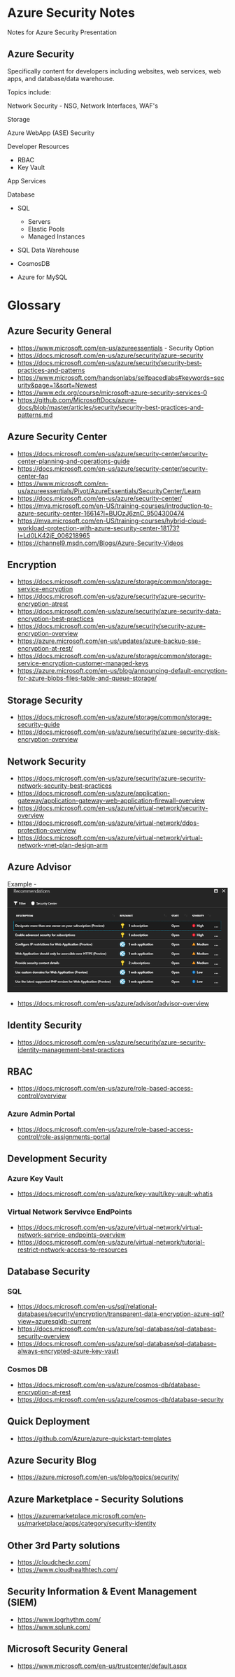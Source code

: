 # Azure Security Notes

Notes for Azure Security Presentation

## Azure Security

Specifically content for developers including websites, web services, web apps, and database/data warehouse.

Topics include:

Network Security - NSG, Network Interfaces, WAF's 

Storage

Azure WebApp (ASE) Security

Developer Resources
* RBAC
* Key Vault

App Services

Database
* SQL
    * Servers
    * Elastic Pools
    * Managed Instances

* SQL Data Warehouse

* CosmosDB

* Azure for MySQL

# Glossary

## Azure Security General

* https://www.microsoft.com/en-us/azureessentials - Security Option
* https://docs.microsoft.com/en-us/azure/security/azure-security
* https://docs.microsoft.com/en-us/azure/security/security-best-practices-and-patterns
* https://www.microsoft.com/handsonlabs/selfpacedlabs#keywords=security&page=1&sort=Newest
* https://www.edx.org/course/microsoft-azure-security-services-0
* https://github.com/MicrosoftDocs/azure-docs/blob/master/articles/security/security-best-practices-and-patterns.md

## Azure Security Center

* https://docs.microsoft.com/en-us/azure/security-center/security-center-planning-and-operations-guide
* https://docs.microsoft.com/en-us/azure/security-center/security-center-faq
* https://www.microsoft.com/en-us/azureessentials/Pivot/AzureEssentials/SecurityCenter/Learn
* https://docs.microsoft.com/en-us/azure/security-center/
* https://mva.microsoft.com/en-US/training-courses/introduction-to-azure-security-center-16614?l=BUOzJ6znC_9504300474
* https://mva.microsoft.com/en-US/training-courses/hybrid-cloud-workload-protection-with-azure-security-center-18173?l=Ld0LK42jE_006218965
* https://channel9.msdn.com/Blogs/Azure-Security-Videos

## Encryption

* https://docs.microsoft.com/en-us/azure/storage/common/storage-service-encryption
* https://docs.microsoft.com/en-us/azure/security/azure-security-encryption-atrest
* https://docs.microsoft.com/en-us/azure/security/azure-security-data-encryption-best-practices
* https://docs.microsoft.com/en-us/azure/security/security-azure-encryption-overview
* https://azure.microsoft.com/en-us/updates/azure-backup-sse-encryption-at-rest/
* https://docs.microsoft.com/en-us/azure/storage/common/storage-service-encryption-customer-managed-keys
* https://azure.microsoft.com/en-us/blog/announcing-default-encryption-for-azure-blobs-files-table-and-queue-storage/

## Storage Security

* https://docs.microsoft.com/en-us/azure/storage/common/storage-security-guide
* https://docs.microsoft.com/en-us/azure/security/azure-security-disk-encryption-overview

## Network Security

* https://docs.microsoft.com/en-us/azure/security/azure-security-network-security-best-practices
* https://docs.microsoft.com/en-us/azure/application-gateway/application-gateway-web-application-firewall-overview
* https://docs.microsoft.com/en-us/azure/virtual-network/security-overview
* https://docs.microsoft.com/en-us/azure/virtual-network/ddos-protection-overview
* https://docs.microsoft.com/en-us/azure/virtual-network/virtual-network-vnet-plan-design-arm

## Azure Advisor

Example -
![Image](AdvisorDemo.PNG)

* https://docs.microsoft.com/en-us/azure/advisor/advisor-overview

## Identity Security

* https://docs.microsoft.com/en-us/azure/security/azure-security-identity-management-best-practices

## RBAC

* https://docs.microsoft.com/en-us/azure/role-based-access-control/overview

### Azure Admin Portal

* https://docs.microsoft.com/en-us/azure/role-based-access-control/role-assignments-portal

## Development Security

### Azure Key Vault

* https://docs.microsoft.com/en-us/azure/key-vault/key-vault-whatis

### Virtual Network Servivce EndPoints

* https://docs.microsoft.com/en-us/azure/virtual-network/virtual-network-service-endpoints-overview
* https://docs.microsoft.com/en-us/azure/virtual-network/tutorial-restrict-network-access-to-resources

## Database Security

### SQL

* https://docs.microsoft.com/en-us/sql/relational-databases/security/encryption/transparent-data-encryption-azure-sql?view=azuresqldb-current
* https://docs.microsoft.com/en-us/azure/sql-database/sql-database-security-overview
* https://docs.microsoft.com/en-us/azure/sql-database/sql-database-always-encrypted-azure-key-vault

### Cosmos DB

* https://docs.microsoft.com/en-us/azure/cosmos-db/database-encryption-at-rest
* https://docs.microsoft.com/en-us/azure/cosmos-db/database-security

## Quick Deployment

* https://github.com/Azure/azure-quickstart-templates

## Azure Security Blog

* https://azure.microsoft.com/en-us/blog/topics/security/

## Azure Marketplace - Security Solutions

* https://azuremarketplace.microsoft.com/en-us/marketplace/apps/category/security-identity

## Other 3rd Party solutions

* https://cloudcheckr.com/
* https://www.cloudhealthtech.com/

## Security Information & Event Management (SIEM)

* https://www.logrhythm.com/
* https://www.splunk.com/

## Microsoft Security General

* https://www.microsoft.com/en-us/trustcenter/default.aspx
